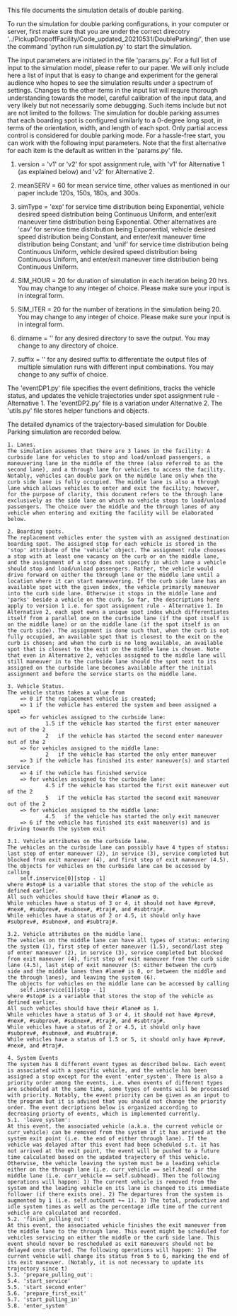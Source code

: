 This file documents the simulation details of double parking.

To run the simulation for double parking configurations, in your computer or server, first make sure that you are under the correct direcotry '../PickupDropoffFacility/Code_updated_20210531/DoubleParking/', then use the command 'python run simulation.py' to start the simulation. 

The input parameters are initiated in the file 'params.py'. For a full list of input to the simulation model, please refer to our paper. We will only include here a list of input that is easy to change and experiment for the general audience who hopes to see the simulation results under a spectrum of settings. Changes to the other items in the input list will requre thorough understanding towards the model, careful calibration of the input data, and very likely but not necessarily some debugging. Such items include but not are not limited to the follows: The simulation for double parking assumes that each boarding spot is configured similarly to a 0-degree long spot, in terms of the orientation, width, and length of each spot. Only partial access control is considered for double parking mode. For a hassle-free start, you can work with the following input parameters. Note that the first alternative for each item is the default as written in the 'params.py' file.
  
  1. version = 'v1' or 'v2' for spot assignment rule, with 'v1' for Alternative 1 (as explained below) and 'v2' for Alternative 2. 
	
  2. meanSERV = 60 for mean service time, other values as mentioned in our paper include 120s, 150s, 180s, and 300s.
	
  3. simType = 'exp' for service time distribution being Exponential, vehicle desired speed distribution being Continuous Uniform, and enter/exit maneuver time distribution being Exponential. Other alternatives are 'cav' for service time distribution being Exponential, vehicle desired speed distribution being Constant, and enter/exit maneuver time distribution being Constant; and 'unif' for service time distribution being Continuous Uniform, vehicle desired speed distribution being Continuous Uniform, and enter/exit maneuver time distribution being Continuous Uniform.
	
  4. SIM_HOUR = 20 for duration of simulation in each iteration being 20 hrs. You may change to any integer of choice. Please make sure your input is in integral form.
	
  5. SIM_ITER = 20 for the number of iterations in the simulation being 20. You may change to any integer of choice. Please make sure your input is in integral form.
	
  6. dirname = '' for any desired directory to save the output. You may change to any directory of choice. 
	
  7. suffix = '' for any desired suffix to differentiate the output files of multiple simulation runs with different input combinations. You may change to any suffix of choice. 

The 'eventDP1.py' file specifies the event definitions, tracks the vehicle status, and updates the vehicle trajectories under spot assignment rule - Alternative 1. The 'eventDP2.py' file is a variation under Alternative 2. The 'utils.py' file stores helper functions and objects.

The detailed dynamics of the trajectory-based simulation for Double Parking simulation are recorded below. 

	1. Lanes.
	The simulation assumes that there are 3 lanes in the facility: A curbside lane for vehicles to stop and load/unload passengers, a maneuvering lane in the middle of the three (also referred to as the second lane), and a through lane for vehicles to access the facility. Notably, vehicles can double park on the middle lane only when the curb side lane is fully occupied. The middle lane is also a through lane which allows vehicles to enter and exit the facility; however, for the purpose of clarity, this document refers to the through lane exclusively as the side lane on which no vehicle stops to load/unload passengers. The choice over the middle and the through lanes of any vehicle when entering and exiting the facility will be elaborated below.

	2. Boarding spots.
	The replacement vehicles enter the system with an assigned destination boarding spot. The assigned stop for each vehicle is stored in the 'stop' attribute of the 'vehicle' object. The assignment rule chooses a stop with at least one vacancy on the curb or on the middle lane, and the assignment of a stop does not specify in which lane a vehicle should stop and load/unload passengers. Rather, the vehicle would drive forward on either the through lane or the middle lane until a location where it can start maneuvering. If the curb side lane has an available spot with the given index, the vehicle primarily maneuver into the curb side lane. Otherwise it stops in the middle lane and 'parks' beside a vehicle on the curb. So far, the descriptions here apply to version 1 i.e. for spot assignment rule - Alternative 1. In Alternative 2, each spot owns a unique spot index which differentiates itself from a parallel one on the curbside lane (if the spot itself is on the middle lane) or on the middle lane (if the spot itself is on the curb side). The assignment is done such that, when the curb is not fully occupied, an available spot that is closest to the exit on the curb is chosen; and when the curb is no long available, an available spot that is closest to the exit on the middle lane is chosen. Note that even in Alternative 2, vehicles assigned to the middle lane will still maneuver in to the curbside lane should the spot next to its assigned on the curbside lane becomes available after the initial assignment and before the service starts on the middle lane.

	3. Vehicle Status.
	The vehicle status takes a value from
		=> 0 if the replacement vehicle is created;
		=> 1 if the vehicle has entered the system and been assigned a spot
		=> for vehicles assigned to the curbside lane:
				1.5 if the vehicle has started the first enter maneuver out of the 2
				2   if the vehicle has started the second enter maneuver out of the 2
		=> for vehicles assigned to the middle lane:
				2   if the vehicle has started the only enter maneuver 
		=> 3 if the vehicle has finished its enter maneuver(s) and started service
		=> 4 if the vehicle has finished service
		=> for vehicles assigned to the curbside lane:
				4.5 if the vehicle has started the first exit maneuver out of the 2
				5   if the vehicle has started the second exit maneuver out of the 2
		=> for vehicles assigned to the middle lane:
				4.5   if the vehicle has started the only exit maneuver 
		=> 6 if the vehicle has finished its exit maneuver(s) and is driving towards the system exit

	3.1. Vehicle attributes on the curbside lane.
	The vehicles on the curbside lane can possibly have 4 types of status: last step of enter maneuver (2), in service (3), service completed but blocked from exit maneuver (4), and first step of exit maneuver (4.5). 
	The objects for vehicles on the curbside lane can be accessed by calling
		self.inservice[0][stop - 1]
	where #stop# is a variable that stores the stop of the vehicle as defined earlier. 
	All such vehicles should have their #lane# as 0. 
	While vehicles have a status of 3 or 4, it should not have #prev#, #nex#, #subprev#, #subnex#, #traj#, and #subtraj#.
	While vehicles have a status of 2 or 4.5, it should only have #subprev#, #subnex#, and #subtraj#.

	3.2. Vehicle attributes on the middle lane.
	The vehicles on the middle lane can have all types of status: entering the system (1), first step of enter maneuver (1.5), second/last step of enter maneuver (2), in service (3), service completed but blocked from exit maneuver (4), first step of exit maneuver from the curb side lane (4.5), last step of exit maneuver (5: either between the curb side and the middle lanes then #lane# is 0, or between the middle and the through lanes), and leaving the system (6). 	
	The objects for vehicles on the middle lane can be accessed by calling
		self.inservice[1][stop - 1]
	where #stop# is a variable that stores the stop of the vehicle as defined earlier. 
	All such vehicles should have their #lane# as 1. 
	While vehicles have a status of 3 or 4, it should not have #prev#, #nex#, #subprev#, #subnex#, #traj#, and #subtraj#.
	While vehicles have a status of 2 or 4.5, it should only have #subprev#, #subnex#, and #subtraj#.
	While vehicles have a status of 1.5 or 5, it should only have #prev#, #nex#, and #traj#.

	4. System Events
	The system has 8 different event types as described below. Each event is associated with a specific vehicle, and the vehicle has been assigned a stop except for the event 'enter_system'. There is also a priority order among the events, i.e. when events of different types are scheduled at the same time, some types of events will be processed with priority. Notably, the event priority can be given as an input to the program but it is advised that you should not change the priority order. The event decriptions below is organized according to decreasing priorty of events, which is implemented currently.
	5.1. 'leave_system': 
	At this event, the associated vehicle (a.k.a. the current vehicle or curr_vehicle) can be removed from the system if it has arrived at the system exit point (i.e. the end of either through lane). If the vehicle was delayed after this event had been scheduled s.t. it has not arrived at the exit point, the event will be pushed to a future time calculated based on the updated trajectory of this vehicle. Otherwise, the vehicle leaving the system must be a leading vehicle either on the through lane (i.e. curr_vehicle == self.head) or the middle lane (i.e. curr_vehicle == self.subhead). Then the following operations will happen: 1) The current vehicle is removed from the system and the leading vehicle on its lane is changed to its immediate follower (if there exists one). 2) The departures from the system is augmented by 1 (i.e. self.outCount += 1). 3) The total, productive and idle system times as well as the percentage idle time of the current vehicle are calculated and recorded.   
	5.2. 'finish_pulling_out':
	At this event, the associated vehicle finishes the exit maneuver from the middle lane to the through lane. This event might be scheduled for vehicles servicing on either the middle or the curb side lane. This event should never be rescheduled as exit maneuvers should not be delayed once started. The following operations will happen: 1) The current vehicle will change its status from 5 to 6, marking the end of its exit maneuver. (Notably, it is not necessary to update its trajectory since t)
	5.3. 'prepare_pulling_out':
	5.4. 'start_service'
	5.5. 'start_second_enter'
	5.6. 'prepare_first_exit'
	5.7. 'start_pulling_in'
	5.8. 'enter_system'
